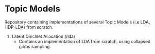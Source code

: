 # Topic Models
Repository containing implementations of several Topic Models (i.e LDA, HDP-LDA) from scratch.

1. Latent Dirichlet Allocation (/lda)
    - Contains an implementation of LDA from scratch, using collapsed gibbs sampling.